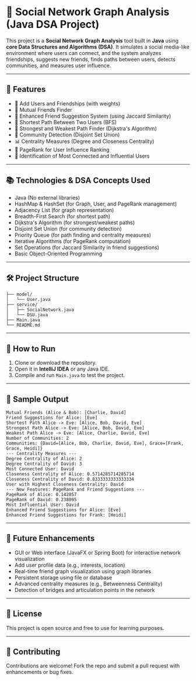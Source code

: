 # 🧠 Social Network Graph Analysis (Java DSA Project)

This project is a **Social Network Graph Analysis** tool built in **Java** using **core Data Structures and Algorithms (DSA)**. It simulates a social media-like environment where users can connect, and the system analyzes friendships, suggests new friends, finds paths between users, detects communities, and measures user influence.

---

## 🚀 Features

- 👥 Add Users and Friendships (with weights)
- 🔁 Mutual Friends Finder
- 🤝 Enhanced Friend Suggestion System (using Jaccard Similarity)
- 🧭 Shortest Path Between Two Users (BFS)
- 💪 Strongest and Weakest Path Finder (Dijkstra's Algorithm)
- 🧩 Community Detection (Disjoint Set Union)
- 📊 Centrality Measures (Degree and Closeness Centrality)
- 🌟 PageRank for User Influence Ranking
- 👑 Identification of Most Connected and Influential Users

---

## 📚 Technologies & DSA Concepts Used

- Java (No external libraries)
- HashMap & HashSet (for Graph, User, and PageRank management)
- Adjacency List (for graph representation)
- Breadth-First Search (for shortest path)
- Dijkstra's Algorithm (for strongest/weakest paths)
- Disjoint Set Union (for community detection)
- Priority Queue (for path finding and centrality measures)
- Iterative Algorithms (for PageRank computation)
- Set Operations (for Jaccard Similarity in friend suggestions)
- Basic Object-Oriented Programming

---

## 🛠️ Project Structure

```
├── model/
│   └── User.java
├── service/
│   ├── SocialNetwork.java
│   └── DSU.java
├── Main.java
└── README.md
```

---

## 🔧 How to Run

1. Clone or download the repository.
2. Open it in **IntelliJ IDEA** or any Java IDE.
3. Compile and run `Main.java` to test the project.

---

## 🧪 Sample Output

```
Mutual Friends (Alice & Bob): [Charlie, David]
Friend Suggestions for Alice: [Eve]
Shortest Path Alice -> Eve: [Alice, Bob, David, Eve]
Strongest Path Alice -> Eve: [Alice, Bob, David, Eve]
Weakest Path Alice -> Eve: [Alice, Charlie, David, Eve]
Number of Communities: 2
Communities: {David=[Alice, Bob, Charlie, David, Eve], Grace=[Frank, Grace, Heidi]}
--- Centrality Measures ---
Degree Centrality of Alice: 2
Degree Centrality of David: 3
Most Connected User: David
Closeness Centrality of Alice: 0.5714285714285714
Closeness Centrality of David: 0.8333333333333334
User with Highest Closeness Centrality: David
--- New Features: PageRank and Friend Suggestions ---
PageRank of Alice: 0.142857
PageRank of David: 0.238095
Most Influential User: David
Enhanced Friend Suggestions for Alice: [Eve]
Enhanced Friend Suggestions for Frank: [Heidi]
```

---

## 🧱 Future Enhancements

- GUI or Web interface (JavaFX or Spring Boot) for interactive network visualization
- Add user profile data (e.g., interests, location)
- Real-time friend graph visualization using graph libraries
- Persistent storage using file or database
- Advanced centrality measures (e.g., Betweenness Centrality)
- Detection of bridges and articulation points in the network

---

## 📜 License

This project is open source and free to use for learning purposes.

---

## 🤝 Contributing

Contributions are welcome! Fork the repo and submit a pull request with enhancements or bug fixes.
